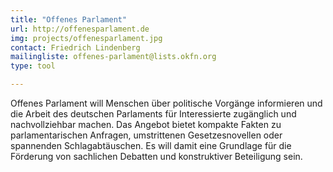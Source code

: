 ```yaml
---
title: "Offenes Parlament"
url: http://offenesparlament.de
img: projects/offenesparlament.jpg
contact: Friedrich Lindenberg
mailingliste: offenes-parlament@lists.okfn.org
type: tool

---
```


Offenes Parlament will Menschen über politische Vorgänge informieren und die Arbeit des deutschen Parlaments für Interessierte zugänglich und nachvollziehbar machen. Das Angebot bietet kompakte Fakten zu parlamentarischen Anfragen, umstrittenen Gesetzesnovellen oder spannenden Schlagabtäuschen. Es will damit eine Grundlage für die Förderung von sachlichen Debatten und konstruktiver Beteiligung sein.
